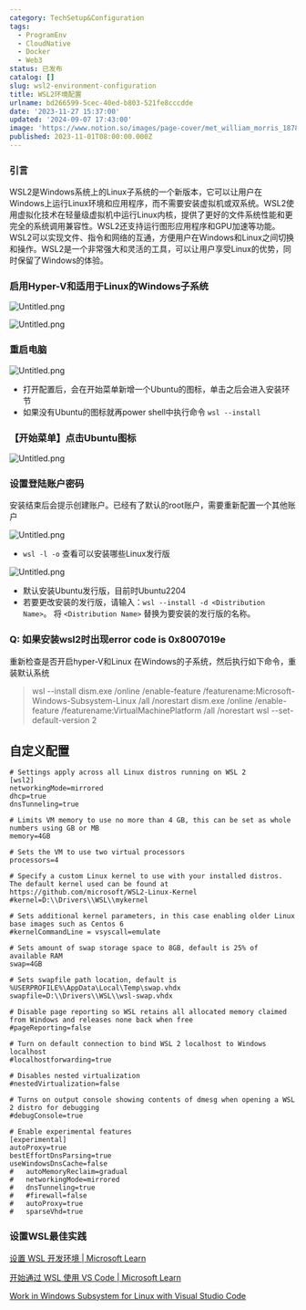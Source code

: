 ```yaml
---
category: TechSetup&Configuration
tags:
  - ProgramEnv
  - CloudNative
  - Docker
  - Web3
status: 已发布
catalog: []
slug: wsl2-environment-configuration
title: WSL2环境配置
urlname: bd266599-5cec-40ed-b803-521fe8cccdde
date: '2023-11-27 15:37:00'
updated: '2024-09-07 17:43:00'
image: 'https://www.notion.so/images/page-cover/met_william_morris_1878.jpg'
published: 2023-11-01T08:00:00.000Z
---
```


### 引言


WSL2是Windows系统上的Linux子系统的一个新版本，它可以让用户在Windows上运行Linux环境和应用程序，而不需要安装虚拟机或双系统。WSL2使用虚拟化技术在轻量级虚拟机中运行Linux内核，提供了更好的文件系统性能和更完全的系统调用兼容性。WSL2还支持运行图形应用程序和GPU加速等功能。WSL2可以实现文件、指令和网络的互通，方便用户在Windows和Linux之间切换和操作。WSL2是一个非常强大和灵活的工具，可以让用户享受Linux的优势，同时保留了Windows的体验。


### 启用Hyper-V和适用于Linux的Windows子系统


![Untitled.png](https://prod-files-secure.s3.us-west-2.amazonaws.com/5d24fe63-e567-4804-86f9-9fdc62e13082/62efe4d1-37d6-4606-a7b8-34dcd63ff38a/Untitled.png?X-Amz-Algorithm=AWS4-HMAC-SHA256&X-Amz-Content-Sha256=UNSIGNED-PAYLOAD&X-Amz-Credential=ASIAZI2LB466ZV4LZKXT%2F20250406%2Fus-west-2%2Fs3%2Faws4_request&X-Amz-Date=20250406T213232Z&X-Amz-Expires=3600&X-Amz-Security-Token=IQoJb3JpZ2luX2VjENP%2F%2F%2F%2F%2F%2F%2F%2F%2F%2FwEaCXVzLXdlc3QtMiJIMEYCIQCg09v%2FtRVDPmkSgIPrtRcmeJY7gtciLRAJhT19R45ikwIhAMXXUqcD5ksFtLRfz%2BQXAuBHhYPb74786rZtgAgsVO1TKv8DCEwQABoMNjM3NDIzMTgzODA1IgxFFk3CTD73dSCfzZcq3ANID8beWfxeFi7%2BZT%2FmxKGyuYU7xJ%2Bvu1LCqM5K1wHJkcCyfoarWdCwpDTseWrGqobxNVGGiFvlSz28pNUQDhkT%2BcUrAAr733J9byFL7KeE6hi%2BY4Sgm3KMY9ON9Ly%2FoKMYe2VZ0A%2BfUOyFc9U0ZNaXVyG03HLGG6el0VLs5icnLXfr6QYTw%2FV4VK%2BDQo4pVzU17dOyrBroH6A0pXnh2iZHmudib4hTv%2F7Tgw1wTmP%2BUAWGkS9ReGPerZzlYt76bbGtnl7lK9FHZ98mrfKwpT6P4GzY%2B7ongYghaE4hsOItGzWeVRNAKGsfFJG7dRH1xvOgXHgxWsyBWanDwExcrEAcy%2FMmX%2FPKtkyDmRjMKZ4GvTasmsnxjnFv6PxKica1chj3nuRXYsD%2BBqOMY9aCja%2Fk2vAeeipEfUZzQ74qqfC6fQP0AeM5N8rR4ftZVrdXiSKWMvMWpIxgjXUTL6IeQD1e8QSHdygjfnJHmhKMak3IdofId1EGnvdS734ovQjJDI%2FVtm5ARtUvTnyEE8ApQW0X7amAzTgUsZVfNEh4i1fQ3qbKkHn7xOhB7jTwdbdgxjpmuBFK1trr4antocgzdkgmgHfE2iV%2Fv92ozYwDq44dkIpDT1UK0SKgUW8nEDDVm8u%2FBjqkAWSHsvXnbrmI3yJfQ%2BCBjT0IWLc7igTR7fcoLSB8Azmk5urew45%2BFn4SA6a6iGuV6e8jDLJdcviHMLn5K3XVBswZIXOpOuOc%2FEB1qZPoSOylSZbbx91RWySvPInAZxSGAdnyLVUOsB0GQJt4R%2FZmt6V%2BUVHBsXreBXR8v1pGagxFHnovMTB5hpLn4lzME8woAm%2F3jqtycjAi%2BqD7iGWwn8wmujev&X-Amz-Signature=96c6f4721990b9e044ad4ff05b9f009eca4acfaee6398bcb20a70966ea44ff96&X-Amz-SignedHeaders=host&x-id=GetObject)


![Untitled.png](https://prod-files-secure.s3.us-west-2.amazonaws.com/5d24fe63-e567-4804-86f9-9fdc62e13082/74866fe6-9ce5-4055-94c5-4900f6f5ff8b/Untitled.png?X-Amz-Algorithm=AWS4-HMAC-SHA256&X-Amz-Content-Sha256=UNSIGNED-PAYLOAD&X-Amz-Credential=ASIAZI2LB466ZV4LZKXT%2F20250406%2Fus-west-2%2Fs3%2Faws4_request&X-Amz-Date=20250406T213232Z&X-Amz-Expires=3600&X-Amz-Security-Token=IQoJb3JpZ2luX2VjENP%2F%2F%2F%2F%2F%2F%2F%2F%2F%2FwEaCXVzLXdlc3QtMiJIMEYCIQCg09v%2FtRVDPmkSgIPrtRcmeJY7gtciLRAJhT19R45ikwIhAMXXUqcD5ksFtLRfz%2BQXAuBHhYPb74786rZtgAgsVO1TKv8DCEwQABoMNjM3NDIzMTgzODA1IgxFFk3CTD73dSCfzZcq3ANID8beWfxeFi7%2BZT%2FmxKGyuYU7xJ%2Bvu1LCqM5K1wHJkcCyfoarWdCwpDTseWrGqobxNVGGiFvlSz28pNUQDhkT%2BcUrAAr733J9byFL7KeE6hi%2BY4Sgm3KMY9ON9Ly%2FoKMYe2VZ0A%2BfUOyFc9U0ZNaXVyG03HLGG6el0VLs5icnLXfr6QYTw%2FV4VK%2BDQo4pVzU17dOyrBroH6A0pXnh2iZHmudib4hTv%2F7Tgw1wTmP%2BUAWGkS9ReGPerZzlYt76bbGtnl7lK9FHZ98mrfKwpT6P4GzY%2B7ongYghaE4hsOItGzWeVRNAKGsfFJG7dRH1xvOgXHgxWsyBWanDwExcrEAcy%2FMmX%2FPKtkyDmRjMKZ4GvTasmsnxjnFv6PxKica1chj3nuRXYsD%2BBqOMY9aCja%2Fk2vAeeipEfUZzQ74qqfC6fQP0AeM5N8rR4ftZVrdXiSKWMvMWpIxgjXUTL6IeQD1e8QSHdygjfnJHmhKMak3IdofId1EGnvdS734ovQjJDI%2FVtm5ARtUvTnyEE8ApQW0X7amAzTgUsZVfNEh4i1fQ3qbKkHn7xOhB7jTwdbdgxjpmuBFK1trr4antocgzdkgmgHfE2iV%2Fv92ozYwDq44dkIpDT1UK0SKgUW8nEDDVm8u%2FBjqkAWSHsvXnbrmI3yJfQ%2BCBjT0IWLc7igTR7fcoLSB8Azmk5urew45%2BFn4SA6a6iGuV6e8jDLJdcviHMLn5K3XVBswZIXOpOuOc%2FEB1qZPoSOylSZbbx91RWySvPInAZxSGAdnyLVUOsB0GQJt4R%2FZmt6V%2BUVHBsXreBXR8v1pGagxFHnovMTB5hpLn4lzME8woAm%2F3jqtycjAi%2BqD7iGWwn8wmujev&X-Amz-Signature=f6d24ce7a148b6b8eae3ab1138350b0c5ff4d9f4b4c4e060f61f17820e8b429d&X-Amz-SignedHeaders=host&x-id=GetObject)


### 重启电脑


![Untitled.png](https://prod-files-secure.s3.us-west-2.amazonaws.com/5d24fe63-e567-4804-86f9-9fdc62e13082/ed8ca255-2fda-4c1b-9b1a-f1896300e8e7/Untitled.png?X-Amz-Algorithm=AWS4-HMAC-SHA256&X-Amz-Content-Sha256=UNSIGNED-PAYLOAD&X-Amz-Credential=ASIAZI2LB466ZV4LZKXT%2F20250406%2Fus-west-2%2Fs3%2Faws4_request&X-Amz-Date=20250406T213232Z&X-Amz-Expires=3600&X-Amz-Security-Token=IQoJb3JpZ2luX2VjENP%2F%2F%2F%2F%2F%2F%2F%2F%2F%2FwEaCXVzLXdlc3QtMiJIMEYCIQCg09v%2FtRVDPmkSgIPrtRcmeJY7gtciLRAJhT19R45ikwIhAMXXUqcD5ksFtLRfz%2BQXAuBHhYPb74786rZtgAgsVO1TKv8DCEwQABoMNjM3NDIzMTgzODA1IgxFFk3CTD73dSCfzZcq3ANID8beWfxeFi7%2BZT%2FmxKGyuYU7xJ%2Bvu1LCqM5K1wHJkcCyfoarWdCwpDTseWrGqobxNVGGiFvlSz28pNUQDhkT%2BcUrAAr733J9byFL7KeE6hi%2BY4Sgm3KMY9ON9Ly%2FoKMYe2VZ0A%2BfUOyFc9U0ZNaXVyG03HLGG6el0VLs5icnLXfr6QYTw%2FV4VK%2BDQo4pVzU17dOyrBroH6A0pXnh2iZHmudib4hTv%2F7Tgw1wTmP%2BUAWGkS9ReGPerZzlYt76bbGtnl7lK9FHZ98mrfKwpT6P4GzY%2B7ongYghaE4hsOItGzWeVRNAKGsfFJG7dRH1xvOgXHgxWsyBWanDwExcrEAcy%2FMmX%2FPKtkyDmRjMKZ4GvTasmsnxjnFv6PxKica1chj3nuRXYsD%2BBqOMY9aCja%2Fk2vAeeipEfUZzQ74qqfC6fQP0AeM5N8rR4ftZVrdXiSKWMvMWpIxgjXUTL6IeQD1e8QSHdygjfnJHmhKMak3IdofId1EGnvdS734ovQjJDI%2FVtm5ARtUvTnyEE8ApQW0X7amAzTgUsZVfNEh4i1fQ3qbKkHn7xOhB7jTwdbdgxjpmuBFK1trr4antocgzdkgmgHfE2iV%2Fv92ozYwDq44dkIpDT1UK0SKgUW8nEDDVm8u%2FBjqkAWSHsvXnbrmI3yJfQ%2BCBjT0IWLc7igTR7fcoLSB8Azmk5urew45%2BFn4SA6a6iGuV6e8jDLJdcviHMLn5K3XVBswZIXOpOuOc%2FEB1qZPoSOylSZbbx91RWySvPInAZxSGAdnyLVUOsB0GQJt4R%2FZmt6V%2BUVHBsXreBXR8v1pGagxFHnovMTB5hpLn4lzME8woAm%2F3jqtycjAi%2BqD7iGWwn8wmujev&X-Amz-Signature=dd8af6fb497ffb7c722c8cb2835a200d6204d577eab0c6e69a343b59ce7c649e&X-Amz-SignedHeaders=host&x-id=GetObject)

- 打开配置后，会在开始菜单新增一个Ubuntu的图标，单击之后会进入安装环节
- 如果没有Ubuntu的图标就再power shell中执行命令 `wsl --install`

### 【开始菜单】点击Ubuntu图标


![Untitled.png](https://prod-files-secure.s3.us-west-2.amazonaws.com/5d24fe63-e567-4804-86f9-9fdc62e13082/d7415a12-f453-43fe-a604-a208d85638a3/Untitled.png?X-Amz-Algorithm=AWS4-HMAC-SHA256&X-Amz-Content-Sha256=UNSIGNED-PAYLOAD&X-Amz-Credential=ASIAZI2LB466ZV4LZKXT%2F20250406%2Fus-west-2%2Fs3%2Faws4_request&X-Amz-Date=20250406T213232Z&X-Amz-Expires=3600&X-Amz-Security-Token=IQoJb3JpZ2luX2VjENP%2F%2F%2F%2F%2F%2F%2F%2F%2F%2FwEaCXVzLXdlc3QtMiJIMEYCIQCg09v%2FtRVDPmkSgIPrtRcmeJY7gtciLRAJhT19R45ikwIhAMXXUqcD5ksFtLRfz%2BQXAuBHhYPb74786rZtgAgsVO1TKv8DCEwQABoMNjM3NDIzMTgzODA1IgxFFk3CTD73dSCfzZcq3ANID8beWfxeFi7%2BZT%2FmxKGyuYU7xJ%2Bvu1LCqM5K1wHJkcCyfoarWdCwpDTseWrGqobxNVGGiFvlSz28pNUQDhkT%2BcUrAAr733J9byFL7KeE6hi%2BY4Sgm3KMY9ON9Ly%2FoKMYe2VZ0A%2BfUOyFc9U0ZNaXVyG03HLGG6el0VLs5icnLXfr6QYTw%2FV4VK%2BDQo4pVzU17dOyrBroH6A0pXnh2iZHmudib4hTv%2F7Tgw1wTmP%2BUAWGkS9ReGPerZzlYt76bbGtnl7lK9FHZ98mrfKwpT6P4GzY%2B7ongYghaE4hsOItGzWeVRNAKGsfFJG7dRH1xvOgXHgxWsyBWanDwExcrEAcy%2FMmX%2FPKtkyDmRjMKZ4GvTasmsnxjnFv6PxKica1chj3nuRXYsD%2BBqOMY9aCja%2Fk2vAeeipEfUZzQ74qqfC6fQP0AeM5N8rR4ftZVrdXiSKWMvMWpIxgjXUTL6IeQD1e8QSHdygjfnJHmhKMak3IdofId1EGnvdS734ovQjJDI%2FVtm5ARtUvTnyEE8ApQW0X7amAzTgUsZVfNEh4i1fQ3qbKkHn7xOhB7jTwdbdgxjpmuBFK1trr4antocgzdkgmgHfE2iV%2Fv92ozYwDq44dkIpDT1UK0SKgUW8nEDDVm8u%2FBjqkAWSHsvXnbrmI3yJfQ%2BCBjT0IWLc7igTR7fcoLSB8Azmk5urew45%2BFn4SA6a6iGuV6e8jDLJdcviHMLn5K3XVBswZIXOpOuOc%2FEB1qZPoSOylSZbbx91RWySvPInAZxSGAdnyLVUOsB0GQJt4R%2FZmt6V%2BUVHBsXreBXR8v1pGagxFHnovMTB5hpLn4lzME8woAm%2F3jqtycjAi%2BqD7iGWwn8wmujev&X-Amz-Signature=23eb0d6e352c1c4cfe09b028a7a05959e815e35b78973330b729cda8fec31dc7&X-Amz-SignedHeaders=host&x-id=GetObject)


### 设置登陆账户密码


安装结束后会提示创建账户。已经有了默认的root账户，需要重新配置一个其他账户


![Untitled.png](https://prod-files-secure.s3.us-west-2.amazonaws.com/5d24fe63-e567-4804-86f9-9fdc62e13082/bb38a6ce-031e-4122-9787-de509d2240bf/Untitled.png?X-Amz-Algorithm=AWS4-HMAC-SHA256&X-Amz-Content-Sha256=UNSIGNED-PAYLOAD&X-Amz-Credential=ASIAZI2LB466ZV4LZKXT%2F20250406%2Fus-west-2%2Fs3%2Faws4_request&X-Amz-Date=20250406T213232Z&X-Amz-Expires=3600&X-Amz-Security-Token=IQoJb3JpZ2luX2VjENP%2F%2F%2F%2F%2F%2F%2F%2F%2F%2FwEaCXVzLXdlc3QtMiJIMEYCIQCg09v%2FtRVDPmkSgIPrtRcmeJY7gtciLRAJhT19R45ikwIhAMXXUqcD5ksFtLRfz%2BQXAuBHhYPb74786rZtgAgsVO1TKv8DCEwQABoMNjM3NDIzMTgzODA1IgxFFk3CTD73dSCfzZcq3ANID8beWfxeFi7%2BZT%2FmxKGyuYU7xJ%2Bvu1LCqM5K1wHJkcCyfoarWdCwpDTseWrGqobxNVGGiFvlSz28pNUQDhkT%2BcUrAAr733J9byFL7KeE6hi%2BY4Sgm3KMY9ON9Ly%2FoKMYe2VZ0A%2BfUOyFc9U0ZNaXVyG03HLGG6el0VLs5icnLXfr6QYTw%2FV4VK%2BDQo4pVzU17dOyrBroH6A0pXnh2iZHmudib4hTv%2F7Tgw1wTmP%2BUAWGkS9ReGPerZzlYt76bbGtnl7lK9FHZ98mrfKwpT6P4GzY%2B7ongYghaE4hsOItGzWeVRNAKGsfFJG7dRH1xvOgXHgxWsyBWanDwExcrEAcy%2FMmX%2FPKtkyDmRjMKZ4GvTasmsnxjnFv6PxKica1chj3nuRXYsD%2BBqOMY9aCja%2Fk2vAeeipEfUZzQ74qqfC6fQP0AeM5N8rR4ftZVrdXiSKWMvMWpIxgjXUTL6IeQD1e8QSHdygjfnJHmhKMak3IdofId1EGnvdS734ovQjJDI%2FVtm5ARtUvTnyEE8ApQW0X7amAzTgUsZVfNEh4i1fQ3qbKkHn7xOhB7jTwdbdgxjpmuBFK1trr4antocgzdkgmgHfE2iV%2Fv92ozYwDq44dkIpDT1UK0SKgUW8nEDDVm8u%2FBjqkAWSHsvXnbrmI3yJfQ%2BCBjT0IWLc7igTR7fcoLSB8Azmk5urew45%2BFn4SA6a6iGuV6e8jDLJdcviHMLn5K3XVBswZIXOpOuOc%2FEB1qZPoSOylSZbbx91RWySvPInAZxSGAdnyLVUOsB0GQJt4R%2FZmt6V%2BUVHBsXreBXR8v1pGagxFHnovMTB5hpLn4lzME8woAm%2F3jqtycjAi%2BqD7iGWwn8wmujev&X-Amz-Signature=278ea1375f9e4eaaf20016bed8d202fb3947974c49a313924bd9c1ce9f7e969f&X-Amz-SignedHeaders=host&x-id=GetObject)

- `wsl -l -o` 查看可以安装哪些Linux发行版

![Untitled.png](https://prod-files-secure.s3.us-west-2.amazonaws.com/5d24fe63-e567-4804-86f9-9fdc62e13082/4b4e5e2f-4e13-4651-8884-559a62c38137/Untitled.png?X-Amz-Algorithm=AWS4-HMAC-SHA256&X-Amz-Content-Sha256=UNSIGNED-PAYLOAD&X-Amz-Credential=ASIAZI2LB466ZV4LZKXT%2F20250406%2Fus-west-2%2Fs3%2Faws4_request&X-Amz-Date=20250406T213232Z&X-Amz-Expires=3600&X-Amz-Security-Token=IQoJb3JpZ2luX2VjENP%2F%2F%2F%2F%2F%2F%2F%2F%2F%2FwEaCXVzLXdlc3QtMiJIMEYCIQCg09v%2FtRVDPmkSgIPrtRcmeJY7gtciLRAJhT19R45ikwIhAMXXUqcD5ksFtLRfz%2BQXAuBHhYPb74786rZtgAgsVO1TKv8DCEwQABoMNjM3NDIzMTgzODA1IgxFFk3CTD73dSCfzZcq3ANID8beWfxeFi7%2BZT%2FmxKGyuYU7xJ%2Bvu1LCqM5K1wHJkcCyfoarWdCwpDTseWrGqobxNVGGiFvlSz28pNUQDhkT%2BcUrAAr733J9byFL7KeE6hi%2BY4Sgm3KMY9ON9Ly%2FoKMYe2VZ0A%2BfUOyFc9U0ZNaXVyG03HLGG6el0VLs5icnLXfr6QYTw%2FV4VK%2BDQo4pVzU17dOyrBroH6A0pXnh2iZHmudib4hTv%2F7Tgw1wTmP%2BUAWGkS9ReGPerZzlYt76bbGtnl7lK9FHZ98mrfKwpT6P4GzY%2B7ongYghaE4hsOItGzWeVRNAKGsfFJG7dRH1xvOgXHgxWsyBWanDwExcrEAcy%2FMmX%2FPKtkyDmRjMKZ4GvTasmsnxjnFv6PxKica1chj3nuRXYsD%2BBqOMY9aCja%2Fk2vAeeipEfUZzQ74qqfC6fQP0AeM5N8rR4ftZVrdXiSKWMvMWpIxgjXUTL6IeQD1e8QSHdygjfnJHmhKMak3IdofId1EGnvdS734ovQjJDI%2FVtm5ARtUvTnyEE8ApQW0X7amAzTgUsZVfNEh4i1fQ3qbKkHn7xOhB7jTwdbdgxjpmuBFK1trr4antocgzdkgmgHfE2iV%2Fv92ozYwDq44dkIpDT1UK0SKgUW8nEDDVm8u%2FBjqkAWSHsvXnbrmI3yJfQ%2BCBjT0IWLc7igTR7fcoLSB8Azmk5urew45%2BFn4SA6a6iGuV6e8jDLJdcviHMLn5K3XVBswZIXOpOuOc%2FEB1qZPoSOylSZbbx91RWySvPInAZxSGAdnyLVUOsB0GQJt4R%2FZmt6V%2BUVHBsXreBXR8v1pGagxFHnovMTB5hpLn4lzME8woAm%2F3jqtycjAi%2BqD7iGWwn8wmujev&X-Amz-Signature=7d289cb5b6143d84425138c69e0fee8b303b691ff0947c05a9cab90044abd5e5&X-Amz-SignedHeaders=host&x-id=GetObject)

- 默认安装Ubuntu发行版，目前时Ubuntu2204
- 若要更改安装的发行版，请输入：`wsl --install -d <Distribution Name>`。 将 `<Distribution Name>` 替换为要安装的发行版的名称。

### Q: 如果安装wsl2时出现error code is 0x8007019e


重新检查是否开启hyper-V和Linux 在Windows的子系统，然后执行如下命令，重装默认系统

> wsl --install
> dism.exe /online /enable-feature /featurename:Microsoft-Windows-Subsystem-Linux /all /norestart
> dism.exe /online /enable-feature /featurename:VirtualMachinePlatform /all /norestart
> wsl --set-default-version 2

## 自定义配置


```shell
# Settings apply across all Linux distros running on WSL 2
[wsl2]
networkingMode=mirrored
dhcp=true
dnsTunneling=true

# Limits VM memory to use no more than 4 GB, this can be set as whole numbers using GB or MB
memory=4GB 

# Sets the VM to use two virtual processors
processors=4

# Specify a custom Linux kernel to use with your installed distros. The default kernel used can be found at https://github.com/microsoft/WSL2-Linux-Kernel
#kernel=D:\\Drivers\\WSL\\mykernel

# Sets additional kernel parameters, in this case enabling older Linux base images such as Centos 6
#kernelCommandLine = vsyscall=emulate

# Sets amount of swap storage space to 8GB, default is 25% of available RAM
swap=4GB

# Sets swapfile path location, default is %USERPROFILE%\AppData\Local\Temp\swap.vhdx
swapfile=D:\\Drivers\\WSL\\wsl-swap.vhdx

# Disable page reporting so WSL retains all allocated memory claimed from Windows and releases none back when free
#pageReporting=false

# Turn on default connection to bind WSL 2 localhost to Windows localhost
#localhostforwarding=true

# Disables nested virtualization
#nestedVirtualization=false

# Turns on output console showing contents of dmesg when opening a WSL 2 distro for debugging
#debugConsole=true

# Enable experimental features
[experimental]
autoProxy=true
bestEffortDnsParsing=true
useWindowsDnsCache=false
#   autoMemoryReclaim=gradual
#   networkingMode=mirrored
#   dnsTunneling=true
#   #firewall=false
#   autoProxy=true
#   sparseVhd=true
```


### 设置WSL最佳实践


[设置 WSL 开发环境 | Microsoft Learn](https://learn.microsoft.com/zh-cn/windows/wsl/setup/environment#set-up-your-linux-username-and-password)


[开始通过 WSL 使用 VS Code | Microsoft Learn](https://learn.microsoft.com/zh-cn/windows/wsl/tutorials/wsl-vscode)


[Work in Windows Subsystem for Linux with Visual Studio Code](https://code.visualstudio.com/docs/remote/wsl-tutorial)

